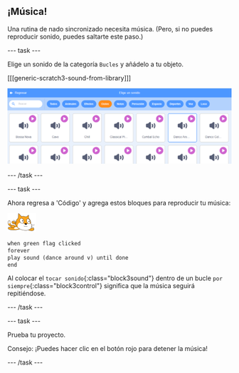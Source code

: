 ## ¡Música!

Una rutina de nado sincronizado necesita música. (Pero, si no puedes reproducir sonido, puedes saltarte este paso.)

--- task ---

Elige un sonido de la categoría `Bucles` y añádelo a tu objeto.

[[[generic-scratch3-sound-from-library]]]

![sonido 'dance around' (bailar alrededor) seleccionado en la biblioteca de sonidos](images/swim-dance.png)

--- /task ---

--- task ---

Ahora regresa a 'Código' y agrega estos bloques para reproducir tu música:

![objeto nadador](images/swimmer-sprite.png)

```blocks3
when green flag clicked
forever
play sound (dance around v) until done
end
```

Al colocar el `tocar sonido`{:class="block3sound"} dentro de un bucle `por siempre`{:class="block3control"} significa que la música seguirá repitiéndose.

--- /task ---

--- task ---

Prueba tu proyecto.

Consejo: ¡Puedes hacer clic en el botón rojo para detener la música!

--- /task ---

